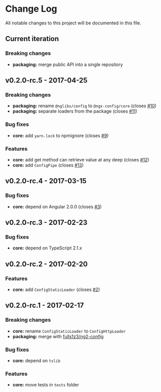 # Change Log
All notable changes to this project will be documented in this file.

## Current iteration
### Breaking changes
- **packaging:** merge public API into a single repository

## v0.2.0-rc.5 - 2017-04-25
### Breaking changes
- **packaging:** rename `@nglibs/config` to `@ngx-config/core` (closes [#10](https://github.com/fulls1z3/ngx-config/issues/10))
- **packaging:** separate loaders from the package (closes [#11](https://github.com/fulls1z3/ngx-config/issues/11))

### Bug fixes
- **core:** add `yarn.lock` to npmignore (closes [#9](https://github.com/fulls1z3/ngx-config/issues/9))

### Features
- **core:** add get method can retrieve value at any deep (closes [#12](https://github.com/fulls1z3/ngx-config/issues/12))
- **core:** add `ConfigPipe` (closes [#13](https://github.com/fulls1z3/ngx-config/issues/13))

## v0.2.0-rc.4 - 2017-03-15
### Bug fixes
- **core:** depend on Angular 2.0.0 (closes [#3](https://github.com/fulls1z3/ngx-config/issues/3))

## v0.2.0-rc.3 - 2017-02-23
### Bug fixes
- **core:** depend on TypeScript 2.1.x

## v0.2.0-rc.2 - 2017-02-20
### Features
- **core:** add `ConfigStaticLoader` (closes [#2](https://github.com/fulls1z3/ngx-config/issues/2))

## v0.2.0-rc.1 - 2017-02-17
### Breaking changes
- **core:** rename `ConfigStaticLoader` to `ConfigHttpLoader`
- **packaging:** merge with [fulls1z3/ng2-config](https://github.com/fulls1z3/ng2-config)

### Bug fixes
- **core:** depend on `tslib`

### Features
- **core:** move tests in `tests` folder
